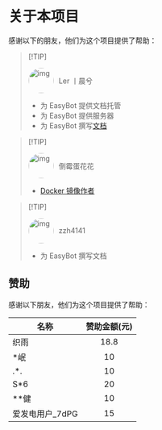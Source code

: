 # 关于本项目

感谢以下的朋友，他们为这个项目提供了帮助：

> [!TIP] <div style="display: flex; align-items: center;"><img src="/attachments/thanks/chenx.png" alt="img" style="width: 50px; height: 50px; border-radius: 50%;"><span style="margin-left: 10px;">Ler 丨晨兮</span></div>
>
> - 为 EasyBot 提供文档托管
> - 为 EasyBot 提供服务器
> - 为 EasyBot 撰写[文档](https://yingen.top/)

> [!TIP] <div style="display: flex; align-items: center;"><img src="/attachments/thanks/huahua.jpg" alt="img" style="width: 50px; height: 50px; border-radius: 50%;"><span style="margin-left: 10px;">倒霉蛋花花</span></div>
>
> - [Docker 镜像作者](https://hub.docker.com/r/xrcuor/easybot)

> [!TIP] <div style="display: flex; align-items: center;"><img src="/attachments/thanks/zzh4141.jpg" alt="img" style="width: 50px; height: 50px; border-radius: 50%;"><span style="margin-left: 10px;">zzh4141</span></div>
>
> - 为 EasyBot 撰写文档

## 赞助

感谢以下朋友，他们为这个项目提供了帮助：

| 名称             | 赞助金额(元) |
| ---------------- | :----------: |
| 织雨             |     18.8     |
| \*岷             |      10      |
| .\*.             |      10      |
| S\*6             |      20      |
| \*\*健           |      10      |
| 爱发电用户\_7dPG |      15      |
